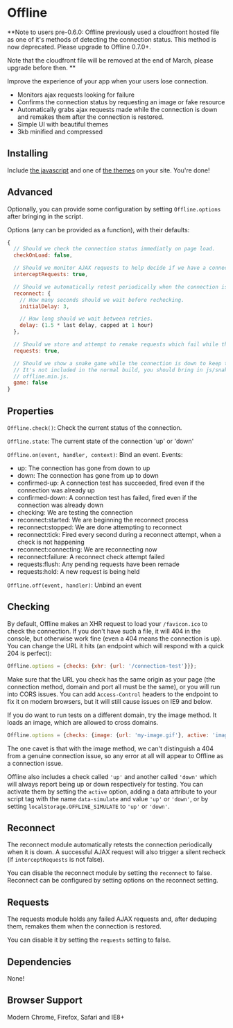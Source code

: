 Offline
======

**Note to users pre-0.6.0:  Offline previously used a cloudfront hosted file as one of it's methods of detecting the connection status.  This method is now deprecated.  Please upgrade to Offline 0.7.0+.

Note that the cloudfront file will be removed at the end of March, please upgrade before then.
**

Improve the experience of your app when your users lose connection.

- Monitors ajax requests looking for failure
- Confirms the connection status by requesting an image or fake resource
- Automatically grabs ajax requests made while the connection is down and remakes them
  after the connection is restored.
- Simple UI with beautiful themes
- 3kb minified and compressed

Installing
----------

Include [the javascript](https://raw.github.com/HubSpot/offline/v0.7.1/offline.min.js) and one of [the themes](http://github.hubspot.com/offline/docs/welcome/) on your site.  You're done!

Advanced
--------

Optionally, you can provide some configuration by setting `Offline.options` after
bringing in the script.

Options (any can be provided as a function), with their defaults:

```javascript
{
  // Should we check the connection status immediatly on page load.
  checkOnLoad: false,

  // Should we monitor AJAX requests to help decide if we have a connection.
  interceptRequests: true,

  // Should we automatically retest periodically when the connection is down (set to false to disable).
  reconnect: {
    // How many seconds should we wait before rechecking.
    initialDelay: 3,

    // How long should we wait between retries.
    delay: (1.5 * last delay, capped at 1 hour)
  },

  // Should we store and attempt to remake requests which fail while the connection is down.
  requests: true,

  // Should we show a snake game while the connection is down to keep the user entertained?
  // It's not included in the normal build, you should bring in js/snake.js in addition to
  // offline.min.js.
  game: false
}
```

Properties
----------

`Offline.check()`: Check the current status of the connection.

`Offline.state`: The current state of the connection 'up' or 'down'

`Offline.on(event, handler, context)`: Bind an event.  Events:

  - up: The connection has gone from down to up
  - down: The connection has gone from up to down
  - confirmed-up: A connection test has succeeded, fired even if the connection was already up
  - confirmed-down: A connection test has failed, fired even if the connection was already down
  - checking: We are testing the connection
  - reconnect:started: We are beginning the reconnect process
  - reconnect:stopped: We are done attempting to reconnect
  - reconnect:tick: Fired every second during a reconnect attempt, when a check is not happening
  - reconnect:connecting: We are reconnecting now
  - reconnect:failure: A reconnect check attempt failed
  - requests:flush: Any pending requests have been remade
  - requests:hold: A new request is being held

`Offline.off(event, handler)`: Unbind an event

Checking
--------

By default, Offline makes an XHR request to load your `/favicon.ico` to check the connection.  If you don't
have such a file, it will 404 in the console, but otherwise work fine (even a 404 means the connection is up).
You can change the URL it hits (an endpoint which will respond with a quick 204 is perfect):

```javascript
Offline.options = {checks: {xhr: {url: '/connection-test'}}};
```

Make sure that the URL you check has the same origin as your page (the connection method, domain and port all must be the same), or you
will run into CORS issues.  You can add `Access-Control` headers to the endpoint to fix it on modern browsers, but it will still cause issues on
IE9 and below.

If you do want to run tests on a different domain, try the image method.  It loads an image, which are allowed to cross domains.

```javascript
Offline.options = {checks: {image: {url: 'my-image.gif'}, active: 'image'}}
```

The one cavet is that with the image method, we can't distinguish a 404 from a genuine connection issue, so any error at all will
appear to Offline as a connection issue.

Offline also includes a check called `'up'` and another called `'down'` which will always report being up or down respectively for
testing.  You can activate them by setting the `active` option, adding a data attribute to your script tag with the name
`data-simulate` and value `'up'` or `'down'`, or by setting `localStorage.OFFLINE_SIMULATE` to `'up'` or `'down'`.

Reconnect
---------

The reconnect module automatically retests the connection periodically when it is down.
A successful AJAX request will also trigger a silent recheck (if `interceptRequests` is not false).

You can disable the reconnect module by setting the `reconnect` to false.  Reconnect can be
configured by setting options on the reconnect setting.

Requests
--------

The requests module holds any failed AJAX requests and, after deduping them, remakes them when the connection
is restored.

You can disable it by setting the `requests` setting to false.

Dependencies
------------

None!

Browser Support
---------------

Modern Chrome, Firefox, Safari and IE8+
